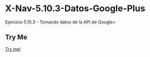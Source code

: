 # X-Nav-5.10.3-Datos-Google-Plus
Ejercicio 5.10.3 - Tomando datos de la API de Google+

## Try Me

[Try me!](https://adrioter94.github.io/X-Nav-5.10.3-Datos-Google-Plus/googleplus-activities.html)

